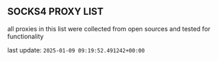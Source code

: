 ## SOCKS4 PROXY LIST

all proxies in this list were collected from open sources and tested for functionality

last update: `2025-01-09 09:19:52.491242+00:00`